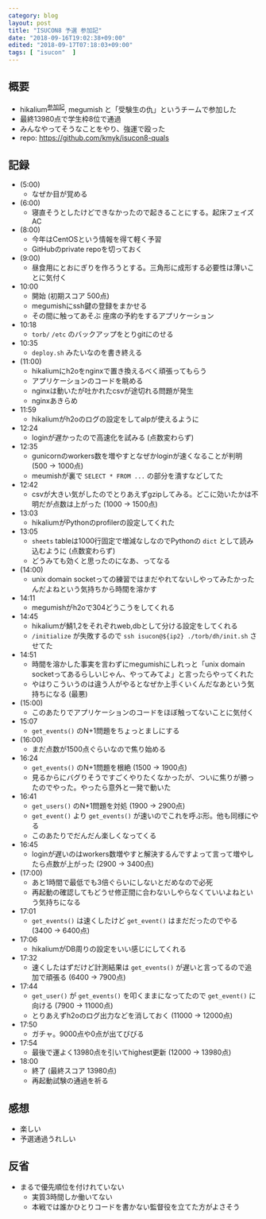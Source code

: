 ```yaml
---
category: blog
layout: post
title: "ISUCON8 予選 参加記"
date: "2018-09-16T19:02:38+09:00"
edited: "2018-09-17T07:18:03+09:00"
tags: [ "isucon"  ]
---
```


## 概要

-   hikalium<sup>[参加記](https://hikalium.hatenablog.jp/entry/2018/09/16/235250)</sup>, megumish と「受験生の仇」というチームで参加した
-   最終13980点で学生枠8位で通過
-   みんなやってそうなことをやり、強運で殴った
-   repo: <https://github.com/kmyk/isucon8-quals>

## 記録

-   (5:00)
    -   なぜか目が覚める
-   (6:00)
    -   寝直そうとしたけどできなかったので起きることにする。起床フェイズAC
-   (8:00)
    -   今年はCentOSという情報を得て軽く予習
    -   GitHubのprivate repoを切っておく
-   (9:00)
    -   昼食用にとおにぎりを作ろうとする。三角形に成形する必要性は薄いことに気付く
-   10:00
    -   開始 (初期スコア 500点)
    -   megumishにssh鍵の登録をまかせる
    -   その間に触ってあそぶ 座席の予約をするアプリケーション
-   10:18
    -   `torb/` `/etc` のバックアップをとりgitにのせる
-   10:35
    -   `deploy.sh` みたいなのを書き終える
-   (11:00)
    -   hikaliumにh2oをnginxで置き換えるべく頑張ってもらう
    -   アプリケーションのコードを眺める
    -   nginxは動いたが吐かれたcsvが途切れる問題が発生
    -   nginxあきらめ
-   11:59
    -   hikaliumがh2oのログの設定をしてalpが使えるように
-   12:24
    -   loginが遅かったので高速化を試みる (点数変わらず)
-   12:35
    -   gunicornのworkers数を増やすとなぜかloginが速くなることが判明 (500 -> 1000点)
    -   meumishが裏で `SELECT * FROM ...` の部分を潰すなどしてた
-   12:42
    -   csvが大きい気がしたのでとりあえずgzipしてみる。どこに効いたかは不明だが点数は上がった (1000 -> 1500点)
-   13:03
    -   hikaliumがPythonのprofilerの設定してくれた
-   13:05
    -   `sheets` tableは1000行固定で増減なしなのでPythonの `dict` として読み込むように (点数変わらず)
    -   どうみても効くと思ったのになあ、ってなる
-   (14:00)
    -   unix domain socketっての練習ではまだやれてないしやってみたかったんだよねという気持ちから時間を溶かす
-   14:11
    -   megumishがh2oで304どうこうをしてくれる
-   14:45
    -   hikaliumが鯖1,2をそれぞれweb,dbとして分ける設定をしてくれる
    -   `/initialize` が失敗するので `ssh isucon@${ip2} ./torb/dh/init.sh` させてた
-   14:51
    -   時間を溶かした事実を言わずにmegumishにしれっと「unix domain socketってあるらしいじゃん、やってみてよ」と言ったらやってくれた
    -   やはりこういうのは違う人がやるとなぜか上手くいくんだなあという気持ちになる (最悪)
-   (15:00)
    -   このあたりでアプリケーションのコードをほぼ触ってないことに気付く
-   15:07
    -   `get_events()` のN+1問題をちょっとましにする
-   (16:00)
    -   まだ点数が1500点ぐらいなので焦り始める
-   16:24
    -   `get_events()` のN+1問題を根絶 (1500 -> 1900点)
    -   見るからにバグりそうですごくやりたくなかったが、ついに焦りが勝ったのでやった。やったら意外と一発で動いた
-   16:41
    -   `get_users()` のN+1問題を対処 (1900 -> 2900点)
    -   `get_event()` より `get_events()` が速いのでこれを呼ぶ形。他も同様にやる
    -   このあたりでだんだん楽しくなってくる
-   16:45
    -   loginが遅いのはworkers数増やすと解決するんですよって言って増やしたら点数が上がった (2900 -> 3400点)
-   (17:00)
    -    あと1時間で最低でも3倍ぐらいにしないとだめなので必死
    -    再起動の確認してもどうせ修正間に合わないしやらなくていいよねという気持ちになる
-   17:01
    -   `get_events()` は速くしたけど `get_event()` はまだだったのでやる (3400 -> 6400点)
-   17:06
    -   hikaliumがDB周りの設定をいい感じにしてくれる
-   17:32
    -   速くしたはずだけど計測結果は `get_events()` が遅いと言ってるので追加で頑張る (6400 -> 7900点)
-   17:44
    -   `get_user()` が `get_events()` を叩くままになってたので `get_event()` に向ける (7900 -> 11000点)
    -   とりあえずh2oのログ出力などを消しておく (11000 -> 12000点)
-   17:50
    -   ガチャ。9000点や0点が出てびびる
-   17:54
    -   最後で運よく13980点を引いてhighest更新 (12000 -> 13980点)
-   18:00
    -   終了 (最終スコア 13980点)
    -   再起動試験の通過を祈る

## 感想

-   楽しい
-   予選通過うれしい

## 反省

-   まるで優先順位を付けれていない
    -   実質3時間しか働いてない
    -   本戦では誰かひとりコードを書かない監督役を立てた方がよさそう
